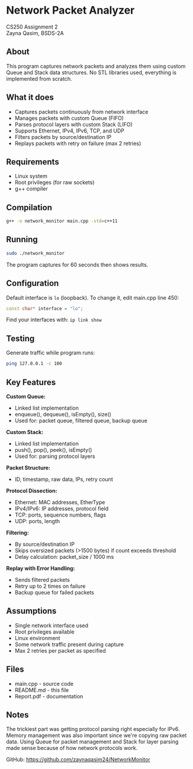 # Network Packet Analyzer

CS250 Assignment 2  
Zayna Qasim, BSDS-2A

## About

This program captures network packets and analyzes them using custom Queue and Stack data structures. No STL libraries used, everything is implemented from scratch.

## What it does

- Captures packets continuously from network interface
- Manages packets with custom Queue (FIFO)
- Parses protocol layers with custom Stack (LIFO)
- Supports Ethernet, IPv4, IPv6, TCP, and UDP
- Filters packets by source/destination IP
- Replays packets with retry on failure (max 2 retries)

## Requirements

- Linux system
- Root privileges (for raw sockets)
- g++ compiler

## Compilation
```bash
g++ -o network_monitor main.cpp -std=c++11
```

## Running
```bash
sudo ./network_monitor
```

The program captures for 60 seconds then shows results.

## Configuration

Default interface is `lo` (loopback). To change it, edit main.cpp line 450:
```cpp
const char* interface = "lo";  
```

Find your interfaces with: `ip link show`

## Testing

Generate traffic while program runs:
```bash
ping 127.0.0.1 -c 100
```

## Key Features

**Custom Queue:**
- Linked list implementation
- enqueue(), dequeue(), isEmpty(), size()
- Used for: packet queue, filtered queue, backup queue

**Custom Stack:**
- Linked list implementation  
- push(), pop(), peek(), isEmpty()
- Used for: parsing protocol layers

**Packet Structure:**
- ID, timestamp, raw data, IPs, retry count

**Protocol Dissection:**
- Ethernet: MAC addresses, EtherType
- IPv4/IPv6: IP addresses, protocol field
- TCP: ports, sequence numbers, flags
- UDP: ports, length

**Filtering:**
- By source/destination IP
- Skips oversized packets (>1500 bytes) if count exceeds threshold
- Delay calculation: packet_size / 1000 ms

**Replay with Error Handling:**
- Sends filtered packets
- Retry up to 2 times on failure
- Backup queue for failed packets

## Assumptions

- Single network interface used
- Root privileges available
- Linux environment
- Some network traffic present during capture
- Max 2 retries per packet as specified

## Files

- main.cpp - source code
- README.md - this file
- Report.pdf - documentation

## Notes

The trickiest part was getting protocol parsing right especially for IPv6. Memory management was also important since we're copying raw packet data. Using Queue for packet management and Stack for layer parsing made sense because of how network protocols work.

GitHub: https://github.com/zaynaqasim24/NetworkMonitor
